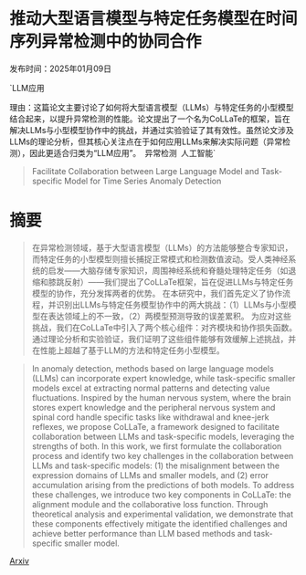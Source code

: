# 推动大型语言模型与特定任务模型在时间序列异常检测中的协同合作

发布时间：2025年01月09日

`LLM应用

理由：这篇论文主要讨论了如何将大型语言模型（LLMs）与特定任务的小型模型结合起来，以提升异常检测的性能。论文提出了一个名为CoLLaTe的框架，旨在解决LLMs与小型模型协作中的挑战，并通过实验验证了其有效性。虽然论文涉及LLMs的理论分析，但其核心关注点在于如何应用LLMs来解决实际问题（异常检测），因此更适合归类为“LLM应用”。` `异常检测` `人工智能`

> Facilitate Collaboration between Large Language Model and Task-specific Model for Time Series Anomaly Detection

# 摘要

> 在异常检测领域，基于大型语言模型（LLMs）的方法能够整合专家知识，而特定任务的小型模型则擅长捕捉正常模式和检测数值波动。受人类神经系统的启发——大脑存储专家知识，周围神经系统和脊髓处理特定任务（如退缩和膝跳反射）——我们提出了CoLLaTe框架，旨在促进LLMs与特定任务模型的协作，充分发挥两者的优势。
    在本研究中，我们首先定义了协作流程，并识别出LLMs与特定任务模型协作中的两大挑战：（1）LLMs与小型模型在表达领域上的不一致，（2）两模型预测导致的误差累积。
    为应对这些挑战，我们在CoLLaTe中引入了两个核心组件：对齐模块和协作损失函数。通过理论分析和实验验证，我们证明了这些组件能够有效缓解上述挑战，并在性能上超越了基于LLM的方法和特定任务小型模型。

> In anomaly detection, methods based on large language models (LLMs) can incorporate expert knowledge, while task-specific smaller models excel at extracting normal patterns and detecting value fluctuations. Inspired by the human nervous system, where the brain stores expert knowledge and the peripheral nervous system and spinal cord handle specific tasks like withdrawal and knee-jerk reflexes, we propose CoLLaTe, a framework designed to facilitate collaboration between LLMs and task-specific models, leveraging the strengths of both.
  In this work, we first formulate the collaboration process and identify two key challenges in the collaboration between LLMs and task-specific models: (1) the misalignment between the expression domains of LLMs and smaller models, and (2) error accumulation arising from the predictions of both models.
  To address these challenges, we introduce two key components in CoLLaTe: the alignment module and the collaborative loss function. Through theoretical analysis and experimental validation, we demonstrate that these components effectively mitigate the identified challenges and achieve better performance than LLM based methods and task-specific smaller model.

[Arxiv](https://arxiv.org/abs/2501.05675)